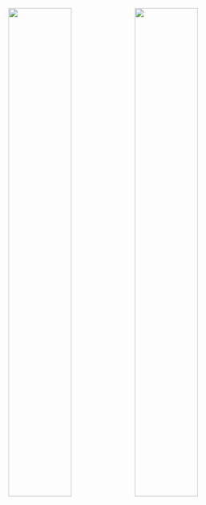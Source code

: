 <img src="https://media.giphy.com/media/BW51OCstarPBm/giphy.gif" width="50%" height="50%"/><img src="https://media.giphy.com/media/BW51OCstarPBm/giphy.gif" width="50%" height="50%"/>

